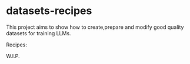 # datasets-recipes

This project aims to show how to create,prepare and modify good quality datasets for training LLMs.

Recipes:

W.I.P.
